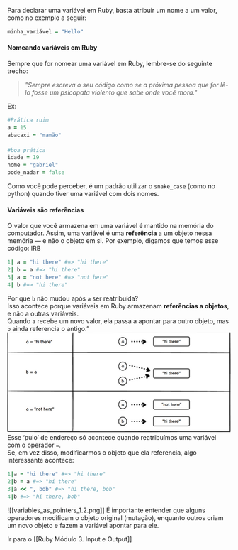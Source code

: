 Para declarar uma variável em Ruby, basta atribuir um nome a um valor, como no exemplo a seguir:
``` ruby
minha_variável = "Hello"
```
#### Nomeando variáveis em Ruby
Sempre que for nomear uma variável em Ruby, lembre-se do seguinte trecho: 
> *"Sempre escreva o seu código como se a próxima pessoa que for lê-lo fosse um psicopata violento que sabe onde você mora."*

Ex: 
``` ruby
#Prática ruim
a = 15
abacaxi = "mamão"

#boa prática
idade = 19
nome = "gabriel"
pode_nadar = false
```
Como você pode perceber, é um padrão utilizar o `snake_case` (como no python) quando tiver uma variável com dois nomes.

#### Variáveis são referências
O valor que você armazena em uma variável é mantido na memória do computador. Assim, uma variável é uma **referência** a um objeto nessa memória — e não o objeto em si.
Por exemplo, digamos que temos esse código: 
IRB
``` ruby 
1| a = "hi there" #=> "hi there"
2| b = a #=> "hi there"
3| a = "not here" #=> "not here"
4| b #=> "hi there"
```
Por que `b` não mudou após `a` ser reatribuída?  
Isso acontece porque variáveis em Ruby armazenam **referências a objetos**, e não a outras variáveis.  
Quando `a` recebe um novo valor, ela passa a apontar para outro objeto, mas `b` ainda referencia o antigo.”
![exemplo 1](https://github.com/gabrii3lmao/Modulos-Ruby---TOP/blob/main/imagens/variables_as_pointers_1.1.png?raw=true)
Esse ‘pulo’ de endereço só acontece quando reatribuímos uma variável com o operador `=`.  
Se, em vez disso, modificarmos o objeto que ela referencia, algo interessante acontece:
``` ruby
1|a = "hi there" #=> "hi there"
2|b = a #=> "hi there"
3|a << ", bob" #=> "hi there, bob"
4|b #=> "hi there, bob"
``` 
![[variables_as_pointers_1.2.png]]
É importante entender que alguns operadores modificam o objeto original (mutação), enquanto outros criam um novo objeto e fazem a variável apontar para ele.

Ir para o [[Ruby Módulo 3. Input e Output]]
